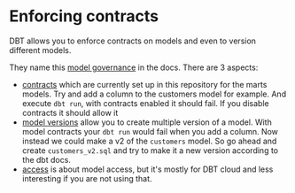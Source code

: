 # Enforcing contracts


DBT allows you to enforce contracts on models and even to version different models.

They name this [model governance](https://docs.getdbt.com/docs/collaborate/govern/about-model-governance) in the docs.
There are 3 aspects:
- [contracts](https://docs.getdbt.com/docs/collaborate/govern/model-contracts) which are currently set up in this repository for the marts models. Try and add a column to the customers model for example. And execute `dbt run`, with contracts enabled it should fail. If you disable contracts it should allow it
- [model versions](https://docs.getdbt.com/docs/collaborate/govern/model-versions) allow you to create multiple version of a model. With model contracts your `dbt run` would fail when you add a column. Now instead we could make a v2 of the `customers` model. So go ahead and create `customers_v2.sql` and try to make it a new version according to the dbt docs.
- [access](https://docs.getdbt.com/docs/collaborate/govern/model-access) is about model access, but it's mostly for DBT cloud and less interesting if you are not using that.
